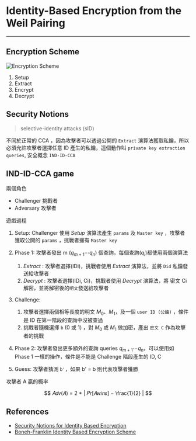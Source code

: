 # Identity-Based Encryption from the Weil Pairing

---

## Encryption Scheme

![Encryption Scheme](https://cdn.jsdelivr.net/gh/tc3oliver/ImageHosting/img/202111260928361.png)

1. Setup
2. Extract
3. Encrypt
4. Decrypt

## Security Notions

> selective-identity attacks (sID)

不同於正常的 CCA ，因為攻擊者可以透過公開的 `Extract` 演算法獲取私鑰，所以必須允許攻擊者選擇任意 ID 產生的私鑰，這個動作叫 `private key extraction queries`, 安全概念 `IND-ID-CCA`

## IND-ID-CCA game

兩個角色

- Challenger 挑戰者
- Adversary 攻擊者

遊戲過程

1. Setup: Challenger 使用 _Setup_ 演算法產生 `params` 及 `Master key` ，攻擊者獲取公開的 `params` ，挑戰者擁有 `Master key`

2. Phase 1: 攻擊者發出 m ($q_{m+1}{\cdots}q_{n}$) 個查詢，每個查詢($q_{i}$)都使用兩個演算法

   1. _Extract_ : 攻擊者選擇(IDi)，挑戰者使用 _Extract_ 演算法，並將 `Did` 私鑰發送給攻擊者
   2. _Decrypt_ : 攻擊者選擇(IDi, Ci)，挑戰者使用 _Decrypt_ 演算法，將 密文 Ci 解密，並將解密後的`明文`發送給攻擊者

3. Challenge:

   1. 攻擊者選擇兩個相等長度的明文 $M_{0}$、$M_{1}$，及一個 `user ID (公鑰)` ，條件是 ID 在第一階段的查詢中沒被查過
   2. 挑戰者隨機選擇 `b` (0 或 1) ，對 $M_{0}$ 或 $M_{1}$ 做加密，產出 `密文 C` 作為攻擊者的挑戰

4. Phase 2: 攻擊者發出更多額外的查詢 queries $q_{m+1}{\cdots}q_{n}$，可以使用如 Phase 1 一樣的操作，條件是不能是 Challenge 階段產生的 ID, C

5. Guess: 攻擊者猜測 `b'`，如果 b' = b 則代表攻擊者獲勝

攻擊者 A 贏的概率

$$ 𝐴𝑑𝑣(𝐴) = 2 * | 𝑃𝑟[𝐴𝑤𝑖𝑛𝑠] − \frac{1}{2} |  $$

## References

- [Security Notions for Identity Based Encryption](https://eprint.iacr.org/2005/253.pdf)
- [Boneh-Franklin Identity Based Encryption Scheme](https://slideplayer.com/slide/13288472/)
